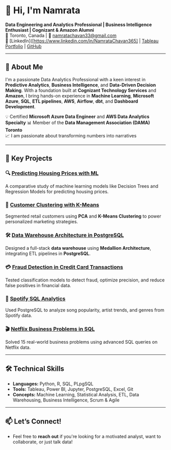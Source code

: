 # 👋 Hi, I'm Namrata

**Data Engineering and Analytics Professional | Business Intelligence Enthusiast | Cognizant & Amazon Alumni**  
📍 Toronto, Canada | 📧 namratachavan33@gmail.com  
🔗 [LinkedIn]([https://www.linkedin.com/in/NamrataChavan365] | [Tableau Portfolio](https://public.tableau.com/app/profile/Namrata.Chavan.Chavan2129/vizzes) | [GitHub](https://github.com/Namrac3)

---

## 🚀 About Me

I'm a passionate Data Analytics Professional with a keen interest in **Predictive Analytics**, **Business Intelligence**, and **Data-Driven Decision Making**. With a foundation built at **Cognizant Technology Services** and **Amazon**, I bring hands-on experience in **Machine Learning**, **Microsoft Azure**, **SQL**, **ETL pipelines**, **AWS**, **Airflow**, **dbt**, and **Dashboard Development**.

💡 Certified **Microsoft Azure Data Engineer**  and **AWS Data Analytics Specialty**
📊 Member of the **Data Management Association (DAMA) Toronto**  
📈 I am passionate about transforming numbers into narratives

---

## 🧠 Key Projects

### 🔍 [Predicting Housing Prices with ML](https://github.com/NamrataChavan365/Predicting-Housing-Prices-with-ML)
A comparative study of machine learning models like Decision Trees and Regression Models for predicting housing prices.

### 👥 [Customer Clustering with K-Means](https://github.com/NamrataChavan365/Customer-Clustering-with-K-Means)
Segmented retail customers using **PCA** and **K-Means Clustering** to power personalized marketing strategies.

### 🛠️ [Data Warehouse Architecture in PostgreSQL](https://github.com/NamrataChavan365/Data-Warehouse-Architecture-and-ETL-in-PostgreSQL)
Designed a full-stack **data warehouse** using **Medallion Architecture**, integrating ETL pipelines in **PostgreSQL**.

### 💳 [Fraud Detection in Credit Card Transactions](https://github.com/NamrataChavan365/Fraud-Detection-in-Credit-Card-Transactions)
Tested classification models to detect fraud, optimize precision, and reduce false positives in financial data.

### 🎵 [Spotify SQL Analytics](https://github.com/NamrataChavan365/SpotifySQL)
Used PostgreSQL to analyze song popularity, artist trends, and genres from Spotify data.

### 🎬 [Netflix Business Problems in SQL](https://github.com/NamrataChavan365/NetflixSQL)
Solved 15 real-world business problems using advanced SQL queries on Netflix data.

---

## 🛠️ Technical Skills

- **Languages:** Python, R, SQL, PLpgSQL  
- **Tools:** Tableau, Power BI, Jupyter, PostgreSQL, Excel, Git  
- **Concepts:** Machine Learning, Statistical Analysis, ETL, Data Warehousing, Business Intelligence, Scrum & Agile  

---

## 📫 Let’s Connect!

- Feel free to **reach out** if you're looking for a motivated analyst, want to collaborate, or just talk data!
